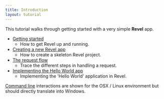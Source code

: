 ```yaml
---
title: Introduction
layout: tutorial
---
```


This tutorial walks through getting started with a very simple **Revel** app.

* [Getting started](gettingstarted.html) 
    - How to get Revel up and running.
* [Creating a new Revel app](createapp.html) 
    - How to create a skeleton Revel project.
* [The request flow](requestflow.html) 
    - Trace the different steps in handling a request.
* [Implementing the Hello World app](firstapp.html) 
    - Implementing the 'Hello World' application in Revel.

[Command line](/manual/tool.html) interactions are shown for the OSX / Linux environment but should
directly translate into Windows.
